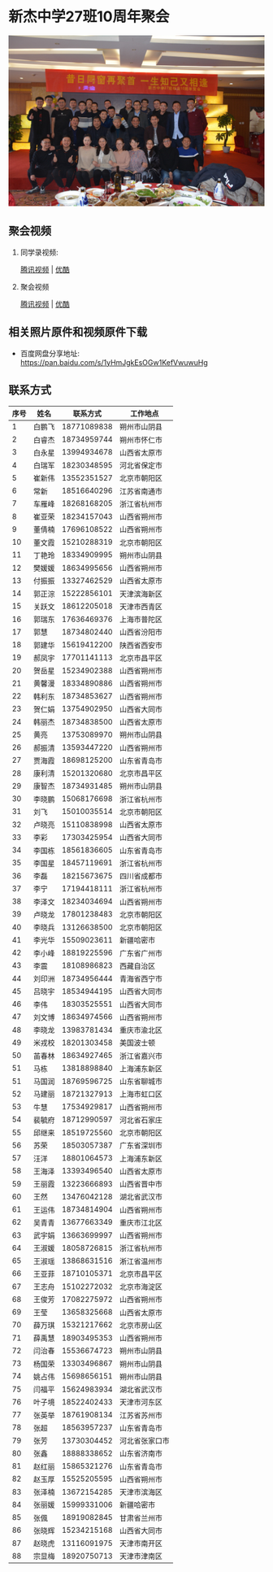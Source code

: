 # 新杰中学27班10周年聚会

![合照](images/合照.JPG)

## 聚会视频

1. 同学录视频: 

    [腾讯视频](https://v.qq.com/x/page/b30531neydt.html) | [优酷](https://v.youku.com/v_show/id_XNDA0OTE5OTYwNA==.html)

2. 聚会视频

    [腾讯视频](https://v.qq.com/x/page/b3053bhfp15.html) | [优酷](https://v.youku.com/v_show/id_XNDE5NjgzMzAwNA==.html)

## 相关照片原件和视频原件下载

- 百度网盘分享地址: <https://pan.baidu.com/s/1yHmJgkEsOGw1KefVwuwuHg>

## 联系方式

序号|姓名|联系方式|工作地点
---|---|---|---
1|白鹏飞|18771089838|朔州市山阴县
2|白睿杰|18734959744|朔州市怀仁市
3|白永星|13994934678|山西省太原市
4|白瑞军|18230348595|河北省保定市
5|崔新伟|13552351527|北京市朝阳区
6|常新|18516640296|江苏省南通市
7|车雁峰|18268168205|浙江省杭州市
8|崔亚荣|18234157043|山西省朔州市
9|董倩楠|17696108522|山西省朔州市
10|董文霞|15210288319|北京市朝阳区
11|丁艳玲|18334909995|朔州市山阴县
12|樊媛媛|18634995656|山西省朔州市
13|付振振|13327462529|山西省太原市
14|郭正淙|15222856101|天津滨海新区
15|关跃文|18612205018|天津市西青区
16|郭瑞东|17636469376|上海市普陀区
17|郭慧|18734802440|山西省汾阳市
18|郭建华|15619412200|陕西省西安市
19|郝凤宇|17701141113|北京市昌平区
20|贺岳星|15234902388|山西省朔州市
21|黄馨漫|18334890886|山西省朔州市
22|韩利东|18734853627|山西省朔州市
23|贺仁娟|13754902950|山西省大同市
24|韩丽杰|18734838500|山西省太原市
25|黄亮|13753089970|朔州市山阴县
26|郝振清|13593447220|山西省朔州市
27|贾海霞|18698125200|山东省青岛市
28|康利清|15201320680|北京市昌平区
29|康智杰|18734931485|朔州市山阴县
30|李晓鹏|15068176698|浙江省杭州市
31|刘飞|15010035514|北京市朝阳区
32|卢晓亮|15110838998|山西省太原市
33|李彩|17303425954|山西省大同市
34|李国栋|18561836605|山东省青岛市
35|李国星|18457119691|浙江省杭州市
36|李磊|18215673675|四川省成都市
37|李宁|17194418111|浙江省杭州市
38|李泽文|18234034694|山西省朔州市
39|卢晓龙|17801238483|北京市朝阳区
40|李晓兵|13126638500|北京市朝阳区
41|李光华|15509023611|新疆哈密市
42|李小峰|18819225596|广东省广州市
43|李震|18108986823|西藏自治区
44|刘印洲|18734956444|青海省西宁市
45|吕晓宇|18534944195|山西省大同市
46|李伟|18303525551|山西省大同市
47|刘文博|18634974566|山西省朔州市
48|李晓龙|13983781434|重庆市渝北区
49|米戎校|18201303458|美国波士顿
50|苖春林|18634927465|浙江省嘉兴市
51|马栋|13818898840|上海浦东新区
51|马国润|18769596725|山东省聊城市
52|马建丽|18721327913|上海市虹口区
53|牛慧|17534929817|山西省朔州市
54|裴毓府|18712990597|河北省石家庄
55|邱继来|18519725560|北京市朝阳区
56|苏荣|18503057387|广东省深圳市
57|汪洋|18801064573|上海浦东新区
58|王海泽|13393496540|山西省太原市
59|王丽霞|13223666893|山西省晋中市
60|王然|13476042128|湖北省武汉市
61|王运伟|18734814904|山西省朔州市
62|吴青青|13677663349|重庆市江北区
63|武宇娟|13663699997|山西省朔州市
64|王淑媛|18058726815|浙江省杭州市
65|王淑瑶|13868631516|淅江省温州市
66|王亚菲|18710105371|北京市昌平区
67|王志舟|15102272032|北京市海淀区
68|王俊芳|17082275972|山西省朔州市
69|王莹|13658325668|山西省太原市
70|薛万琪|15321217662|北京市房山区
71|薛禹慧|18903495353|山西省朔州市
72|闫治春|15536674723|朔州市山阴县
73|杨国荣|13303496867|朔州市山阴县
74|姚占伟|15698656151|朔州市山阴县
75|闫福平|15624983934|湖北省武汉市
76|叶子境|18522402433|天津市河东区
77|张英举|18761908134|江苏省苏州市
78|张超|18563957237|山东省青岛市
79|张芳|13730304452|河北省张家口市
80|张鑫|18888338652|山东省济南市
81|赵红丽|15865321276|山东省青岛市
82|赵玉厚|15525205595|山西省朔州市
83|张泽楠|13672154285|天津市滨海区
84|张丽媛|15999331006|新疆哈密市
85|张偑|18919082845|甘肃省兰州市
86|张晓辉|15234215168|山西省大同市
87|赵晓虎|13116091975|天津市南开区
88|宗显梅|18920750713|天津市津南区
